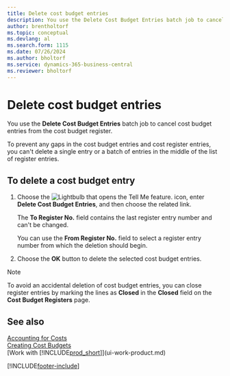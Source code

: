 ```yaml
---
title: Delete cost budget entries
description: You use the Delete Cost Budget Entries batch job to cancel cost budget entries from the cost budget register.
author: brentholtorf
ms.topic: conceptual
ms.devlang: al
ms.search.form: 1115
ms.date: 07/26/2024
ms.author: bholtorf
ms.service: dynamics-365-business-central
ms.reviewer: bholtorf
---
```


# <a name="delete-cost-budget-entries"></a>Delete cost budget entries

You use the **Delete Cost Budget Entries** batch job to cancel cost budget entries from the cost budget register.  

To prevent any gaps in the cost budget entries and cost register entries, you can't delete a single entry or a batch of entries in the middle of the list of register entries.  

## <a name="to-delete-a-cost-budget-entry"></a>To delete a cost budget entry

1. Choose the ![Lightbulb that opens the Tell Me feature.](media/ui-search/search_small.png "Tell me what you want to do") icon, enter **Delete Cost Budget Entries**, and then choose the related link.  

    The **To Register No.** field contains the last register entry number and can't be changed.  

    You can use the **From Register No.** field to select a register entry number from which the deletion should begin.  
2. Choose the **OK** button to delete the selected cost budget entries.  

> [!NOTE]  
> To avoid an accidental deletion of cost budget entries, you can close register entries by marking the lines as **Closed** in the **Closed** field on the **Cost Budget Registers** page.  

## <a name="see-also"></a>See also

[Accounting for Costs](finance-manage-cost-accounting.md)    
[Creating Cost Budgets](finance-create-cost-budgets.md)    
[Work with [!INCLUDE[prod_short](includes/prod_short.md)]](ui-work-product.md)    


[!INCLUDE[footer-include](includes/footer-banner.md)]
